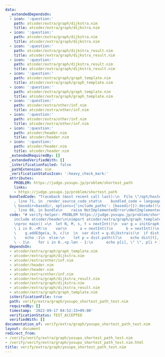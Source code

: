 ```yaml
---
data:
  _extendedDependsOn:
  - icon: ':question:'
    path: atcoder/extra/graph/dijkstra.nim
    title: atcoder/extra/graph/dijkstra.nim
  - icon: ':question:'
    path: atcoder/extra/graph/dijkstra.nim
    title: atcoder/extra/graph/dijkstra.nim
  - icon: ':question:'
    path: atcoder/extra/graph/dijkstra_result.nim
    title: atcoder/extra/graph/dijkstra_result.nim
  - icon: ':question:'
    path: atcoder/extra/graph/dijkstra_result.nim
    title: atcoder/extra/graph/dijkstra_result.nim
  - icon: ':question:'
    path: atcoder/extra/graph/graph_template.nim
    title: atcoder/extra/graph/graph_template.nim
  - icon: ':question:'
    path: atcoder/extra/graph/graph_template.nim
    title: atcoder/extra/graph/graph_template.nim
  - icon: ':question:'
    path: atcoder/extra/other/inf.nim
    title: atcoder/extra/other/inf.nim
  - icon: ':question:'
    path: atcoder/extra/other/inf.nim
    title: atcoder/extra/other/inf.nim
  - icon: ':question:'
    path: atcoder/header.nim
    title: atcoder/header.nim
  - icon: ':question:'
    path: atcoder/header.nim
    title: atcoder/header.nim
  _extendedRequiredBy: []
  _extendedVerifiedWith: []
  _isVerificationFailed: false
  _pathExtension: nim
  _verificationStatusIcon: ':heavy_check_mark:'
  attributes:
    PROBLEM: https://judge.yosupo.jp/problem/shortest_path
    links:
    - https://judge.yosupo.jp/problem/shortest_path
  bundledCode: "Traceback (most recent call last):\n  File \"/opt/hostedtoolcache/Python/3.10.6/x64/lib/python3.10/site-packages/onlinejudge_verify/documentation/build.py\"\
    , line 71, in _render_source_code_stat\n    bundled_code = language.bundle(stat.path,\
    \ basedir=basedir, options={'include_paths': [basedir]}).decode()\n  File \"/opt/hostedtoolcache/Python/3.10.6/x64/lib/python3.10/site-packages/onlinejudge_verify/languages/nim.py\"\
    , line 86, in bundle\n    raise NotImplementedError\nNotImplementedError\n"
  code: "# verify-helper: PROBLEM https://judge.yosupo.jp/problem/shortest_path\n\n\
    include atcoder/header\n\nimport atcoder/extra/graph/graph_template\nimport atcoder/extra/graph/dijkstra\n\
    \nproc main() =\n  let N, M, s, t = nextInt()\n  var g = initGraph(N)\n\n  for\
    \ i in 0..<M:\n    var\n      a = nextInt()\n      b = nextInt()\n      c = nextInt()\n\
    \    g.addEdge(a, b, c)\n  \n  var dist = g.dijkstra(s)\n  if dist[t] == int.inf:\n\
    \    echo -1\n  else:\n    let p = dist.path(t)\n    echo dist[t], \" \", p.len\
    \ - 1\n    for i in 0..<p.len - 1:\n      echo p[i], \" \", p[i + 1]\n\nmain()\n"
  dependsOn:
  - atcoder/extra/graph/graph_template.nim
  - atcoder/extra/graph/dijkstra.nim
  - atcoder/extra/other/inf.nim
  - atcoder/header.nim
  - atcoder/header.nim
  - atcoder/extra/other/inf.nim
  - atcoder/extra/graph/dijkstra_result.nim
  - atcoder/extra/graph/dijkstra.nim
  - atcoder/extra/graph/dijkstra_result.nim
  - atcoder/extra/graph/graph_template.nim
  isVerificationFile: true
  path: verify/extra/graph/yosupo_shortest_path_test.nim
  requiredBy: []
  timestamp: '2022-09-17 04:52:33+09:00'
  verificationStatus: TEST_ACCEPTED
  verifiedWith: []
documentation_of: verify/extra/graph/yosupo_shortest_path_test.nim
layout: document
redirect_from:
- /verify/verify/extra/graph/yosupo_shortest_path_test.nim
- /verify/verify/extra/graph/yosupo_shortest_path_test.nim.html
title: verify/extra/graph/yosupo_shortest_path_test.nim
---
```

